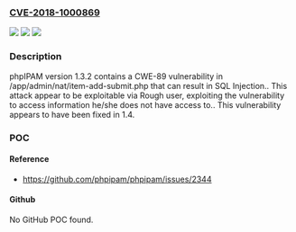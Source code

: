 ### [CVE-2018-1000869](https://cve.mitre.org/cgi-bin/cvename.cgi?name=CVE-2018-1000869)
![](https://img.shields.io/static/v1?label=Product&message=n%2Fa&color=blue)
![](https://img.shields.io/static/v1?label=Version&message=n%2Fa&color=blue)
![](https://img.shields.io/static/v1?label=Vulnerability&message=n%2Fa&color=brighgreen)

### Description

phpIPAM version 1.3.2 contains a CWE-89 vulnerability in /app/admin/nat/item-add-submit.php that can result in SQL Injection.. This attack appear to be exploitable via Rough user, exploiting the vulnerability to access information he/she does not have access to.. This vulnerability appears to have been fixed in 1.4.

### POC

#### Reference
- https://github.com/phpipam/phpipam/issues/2344

#### Github
No GitHub POC found.

